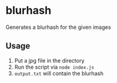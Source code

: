 # blurhash
Generates a blurhash for the given images

## Usage

1. Put a jpg file in the directory
2. Run the script via `node index.js`
3. `output.txt` will contain the blurhash

